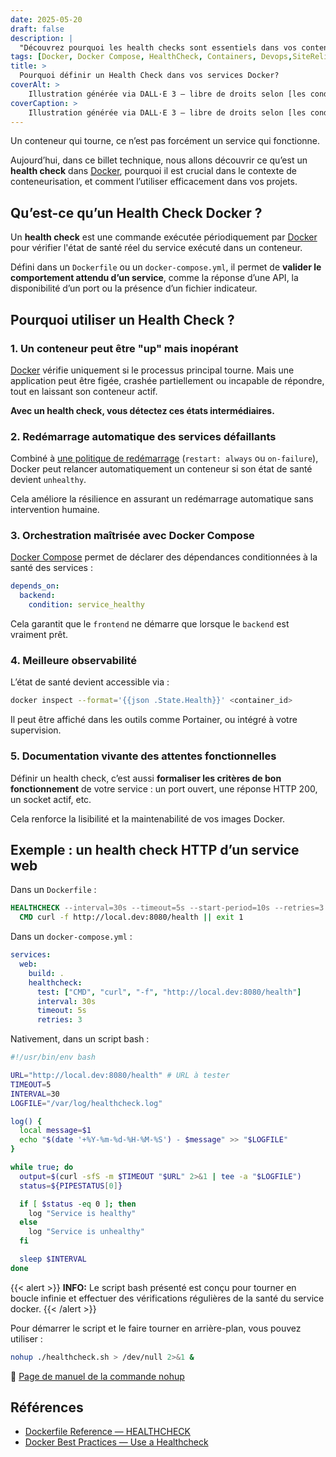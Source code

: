 ```yaml
---
date: 2025-05-20
draft: false
description: |
  "Découvrez pourquoi les health checks sont essentiels dans vos conteneurs Docker"
tags: [Docker, Docker Compose, HealthCheck, Containers, Devops,SiteReliability, Observability, Monitoring]
title: >
  Pourquoi définir un Health Check dans vos services Docker?
coverAlt: >
    Illustration générée via DALL·E 3 – libre de droits selon [les conditions OpenAI](https://openai.com/policies/terms-of-use)
coverCaption: >
    Illustration générée via DALL·E 3 – libre de droits selon [les conditions OpenAI](https://openai.com/policies/terms-of-use)
---
```


Un conteneur qui tourne, ce n’est pas forcément un service qui fonctionne.

Aujourd’hui, dans ce billet technique, nous allons découvrir ce qu’est un **health check** dans [Docker](https://www.docker.com/), pourquoi il est crucial dans le contexte de conteneurisation, et comment l’utiliser efficacement dans vos projets.

## Qu’est-ce qu’un Health Check Docker ?

Un **health check** est une commande exécutée périodiquement par [Docker](https://www.docker.com/) pour vérifier l'état de santé réel du service exécuté dans un conteneur.

Défini dans un `Dockerfile` ou un `docker-compose.yml`, il permet de **valider le comportement attendu d’un service**, comme la réponse d’une API, la disponibilité d’un port ou la présence d’un fichier indicateur.

## Pourquoi utiliser un Health Check ?

### 1. Un conteneur peut être "up" mais inopérant

[Docker](https://www.docker.com/) vérifie uniquement si le processus principal tourne. Mais une application peut être figée, crashée partiellement ou incapable de répondre, tout en laissant son conteneur actif.

**Avec un health check, vous détectez ces états intermédiaires.**

### 2. Redémarrage automatique des services défaillants

Combiné à [une politique de redémarrage](https://github.com/compose-spec/compose-spec/blob/main/deploy.md#restart_policy) (`restart: always` ou `on-failure`), Docker peut relancer automatiquement un conteneur si son état de santé devient `unhealthy`.

Cela améliore la résilience en assurant un redémarrage automatique sans intervention humaine.

### 3. Orchestration maîtrisée avec Docker Compose

[Docker Compose](https://docs.docker.com/compose/) permet de déclarer des dépendances conditionnées à la santé des services :
```yaml
depends_on:
  backend:
    condition: service_healthy
```

Cela garantit que le `frontend` ne démarre que lorsque le `backend` est vraiment prêt.

### 4. Meilleure observabilité

L’état de santé devient accessible via :
```bash
docker inspect --format='{{json .State.Health}}' <container_id>
```

Il peut être affiché dans les outils comme Portainer, ou intégré à votre supervision.

### 5. Documentation vivante des attentes fonctionnelles

Définir un health check, c’est aussi **formaliser les critères de bon fonctionnement** de votre service : un port ouvert, une réponse HTTP 200, un socket actif, etc.

Cela renforce la lisibilité et la maintenabilité de vos images Docker.

## Exemple : un health check HTTP d’un service web

Dans un `Dockerfile` :
```Dockerfile
HEALTHCHECK --interval=30s --timeout=5s --start-period=10s --retries=3 \
  CMD curl -f http://local.dev:8080/health || exit 1
```

Dans un `docker-compose.yml` :

```yaml
services:
  web:
    build: .
    healthcheck:
      test: ["CMD", "curl", "-f", "http://local.dev:8080/health"]
      interval: 30s
      timeout: 5s
      retries: 3
```

Nativement, dans un script bash :

```bash 
#!/usr/bin/env bash

URL="http://local.dev:8080/health" # URL à tester
TIMEOUT=5
INTERVAL=30
LOGFILE="/var/log/healthcheck.log"

log() {
  local message=$1
  echo "$(date '+%Y-%m-%d-%H-%M-%S') - $message" >> "$LOGFILE"
}

while true; do
  output=$(curl -sfS -m $TIMEOUT "$URL" 2>&1 | tee -a "$LOGFILE")
  status=${PIPESTATUS[0]}

  if [ $status -eq 0 ]; then
    log "Service is healthy"
  else
    log "Service is unhealthy"
  fi

  sleep $INTERVAL
done
```
{{< alert >}}
**INFO:** Le script bash présenté est conçu pour tourner en boucle infinie et effectuer des vérifications régulières de la santé du service docker.
{{< /alert >}}

Pour démarrer le script et le faire tourner en arrière-plan, vous pouvez utiliser :

```bash
nohup ./healthcheck.sh > /dev/null 2>&1 &
```
📔 [Page de manuel de la commande nohup](https://www.gnu.org/software/coreutils/manual/html_node/nohup-invocation.html)

## Références

- [Dockerfile Reference — HEALTHCHECK](https://docs.docker.com/engine/reference/builder/#healthcheck)
- [Docker Best Practices — Use a Healthcheck](https://docs.docker.com/develop/dev-best-practices/#use-a-healthcheck)